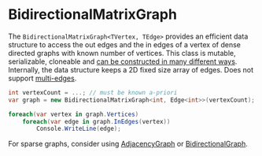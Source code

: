 # BidirectionalMatrixGraph

The ```BidirectionalMatrixGraph<TVertex, TEdge>``` provides an efficient data structure to access the out edges and the in edges of a vertex of dense directed graphs with known number of vertices. This class is mutable, serializable, cloneable and [can be constructed in many different ways](Creating-Graphs.md). Internally, the data structure keeps a 2D fixed size array of edges. Does not support [multi-edges](Multi-Edge.md).

```csharp
int vertexCount = ...; // must be known a-priori
var graph = new BidirectionalMatrixGraph<int, Edge<int>>(vertexCount);

foreach(var vertex in graph.Vertices)
    foreach(var edge in graph.InEdges(vertex))
        Console.WriteLine(edge);
```

For sparse graphs, consider using [AdjacencyGraph](AdjacencyGraph.md) or [BidirectionalGraph](BidirectionalGraph.md).